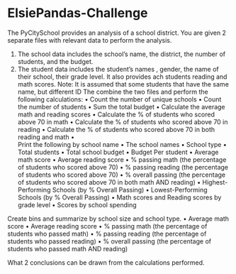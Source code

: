 # ElsiePandas-Challenge
The PyCitySchool provides an analysis of a school district.
You are given 2 separate files with relevant data to perform the analysis.
1.	The school data includes the school’s name, the district, the number of students, and the budget.
2.	The student data includes the student’s names , gender, the name of their school, their grade level. It also provides ach students reading and math scores. Note: It is assumed that some students that have the same name, but different ID
The combine the two files and perform the following calculations:
•	Count  the  number of unique schools
•	Count the number of students
•	Sum the total budget
•	Calculate the average math  and reading scores 
•	Calculate the % of students who scored above 70 in math
•	Calculate the % of students who scored above 70 in reading
•	Calculate the % of students who scored above 70 in both reading and math
•	
Print the following by school name
•	The school names
•	School type
•	Total students
•	Total school budget
•	Budget Per student
•	Average math score
•	Average reading score
•	% passing math (the percentage of students who scored above 70)
•	% passing reading (the percentage of students who scored above 70)
•	% overall passing (the percentage of students who scored above 70 in both math AND reading)
•	Highest-Performing Schools (by % Overall Passing)
•	Lowest-Performing Schools (by % Overall Passing)
•	Math scores and Reading scores by grade level
•	Scores by school spending

Create bins and summarize by school size and school type.
•	Average math score
•	Average reading score
•	% passing math (the percentage of students who passed math)
•	% passing reading (the percentage of students who passed reading)
•	% overall passing (the percentage of students who passed math AND reading)

What 2 conclusions  can be drawn from the calculations performed.
